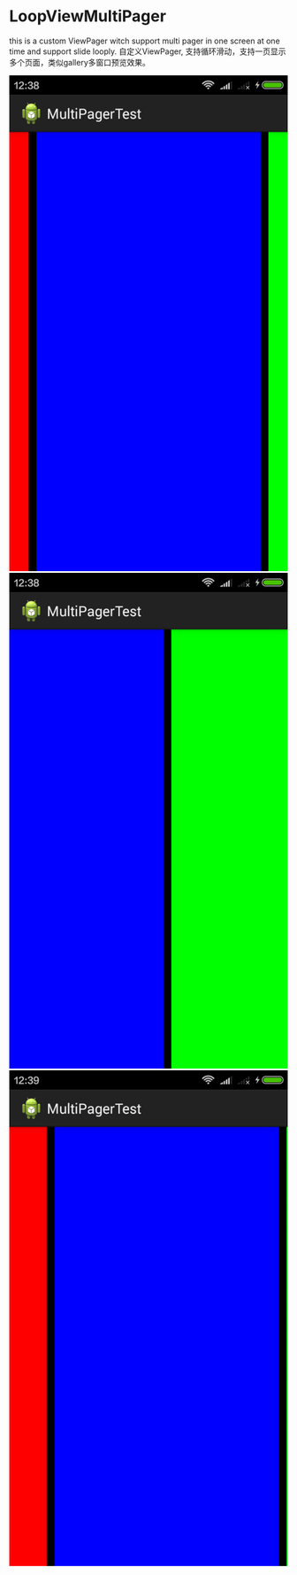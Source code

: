 # LoopViewMultiPager
this is a custom ViewPager witch support multi pager in one screen at one time and support slide looply.
自定义ViewPager, 支持循环滑动，支持一页显示多个页面，类似gallery多窗口预览效果。

![image](https://github.com/funny9527/LoopViewMultiPager/blob/master/1.png)
![image](https://github.com/funny9527/LoopViewMultiPager/blob/master/2.png)
![image](https://github.com/funny9527/LoopViewMultiPager/blob/master/3.png)

